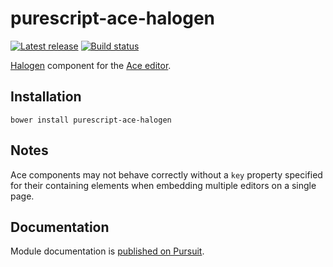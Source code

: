 # purescript-ace-halogen

[![Latest release](http://img.shields.io/github/release/slamdata/purescript-ace-halogen.svg)](https://github.com/slamdata/purescript-ace-halogen/releases)
[![Build status](https://travis-ci.org/slamdata/purescript-ace-halogen.svg?branch=master)](https://travis-ci.org/slamdata/purescript-ace-halogen)

[Halogen](https://github.com/slamdata/purescript-halogen) component for the [Ace editor](https://ace.c9.io).

## Installation

```
bower install purescript-ace-halogen
```

## Notes

Ace components may not behave correctly without a `key` property specified for their containing elements when embedding multiple editors on a single page.

## Documentation

Module documentation is [published on Pursuit](http://pursuit.purescript.org/packages/purescript-ace-halogen).
